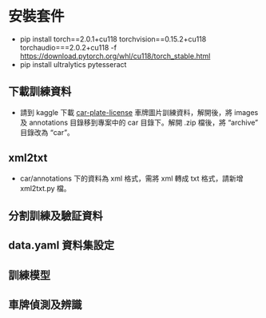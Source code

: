 安裝套件
===
- pip install torch==2.0.1+cu118 torchvision==0.15.2+cu118 torchaudio===2.0.2+cu118 -f https://download.pytorch.org/whl/cu118/torch_stable.html
- pip install ultralytics pytesseract

下載訓練資料
---
- 請到 kaggle 下載 [car-plate-license](https://www.kaggle.com/datasets/andrewmvd/car-plate-detection?resource=download "游標顯示") 車牌圖片訓練資料，解開後，將 images 及 annotations 目錄移到專案中的 car 目錄下。解開 .zip 檔後，將 “archive” 目錄改為 “car”。

xml2txt
---
- car/annotations 下的資料為 xml 格式，需將 xml 轉成 txt 格式，請新增 xml2txt.py 檔。

分割訓練及驗証資料
---

data.yaml 資料集設定
---

訓練模型
---

車牌偵測及辨識
---